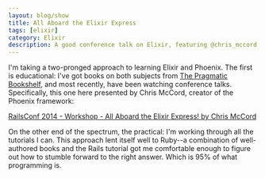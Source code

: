 ```yaml
---
layout: blog/show
title: All Aboard the Elixir Express
tags: [elixir]
category: Elixir
description: A good conference talk on Elixir, featuring @chris_mccord
---
```


I'm taking a two-pronged approach to learning Elixir and Phoenix. The first is
educational: I've got books on both subjects from [The Pragmatic
Bookshelf][pragprog], and most recently, have been watching
conference talks. Specifically, this one here presented by Chris McCord, creator
of the Phoenix framework:

[RailsConf 2014 - Workshop - All Aboard the Elixir Express! by Chris
McCord][elixir-express]

On the other end of the spectrum, the practical: I'm working through all the
tutorials I can. This approach lent itself well to Ruby--a combination of
well-authored books and the Rails tutorial got me comfortable enough to figure
out how to stumble forward to the right answer. Which is 95% of what programming
is.

[pragprog]: https://pragprog.com/
[elixir-express]: https://www.youtube.com/watch?v=5kYmOyJjGDM
